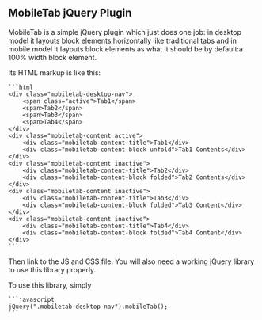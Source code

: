 
MobileTab jQuery Plugin
-----------------------
MobileTab is a simple jQuery plugin which just does one job: in desktop model it layouts block elements  horizontally like traditional tabs and in mobile model it layouts block elements as what it should be by default:a 100% width block element. 

Its HTML markup is like this:

    ```html
    <div class="mobiletab-desktop-nav">
        <span class="active">Tab1</span> 
        <span>Tab2</span>
        <span>Tab3</span>
        <span>Tab4</span>
    </div>
    <div class="mobiletab-content active">
        <div class="mobiletab-content-title">Tab1</div>
        <div class="mobiletab-content-block unfold">Tab1 Contents</div>
    </div>
    <div class="mobiletab-content inactive">
        <div class="mobiletab-content-title">Tab2</div>
        <div class="mobiletab-content-block folded">Tab2 Contents</div>
    </div>
    <div class="mobiletab-content inactive">
        <div class="mobiletab-content-title">Tab3</div>
        <div class="mobiletab-content-block folded">Tab3 Content</div>
    </div>
    <div class="mobiletab-content inactive">
        <div class="mobiletab-content-title">Tab4</div>
        <div class="mobiletab-content-block folded">Tab4 Content</div>
    </div>  
    ```

Then link to the JS and CSS file. You will also need a working jQuery library to use this library properly.

To use this library, simply
    
    ```javascript
    jQuery(".mobiletab-desktop-nav").mobileTab();
    ```




 

